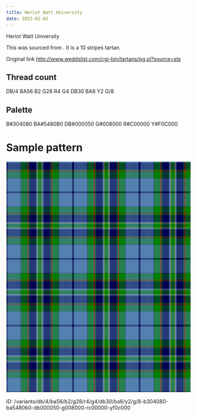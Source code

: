```yaml
---
title: Heriot Watt University
date: 2023-02-02
---
```

Heriot Watt University

This was sourced from <no value>.  It is a 10 stripes tartan.

Original link http://www.weddslist.com/cgi-bin/tartans/pg.pl?source=sts

## Thread count
DB/4 BA56 B2 G28 R4 G4 DB30 BA6 Y2 G/8

## Palette
B#304080 BA#5480B0 DB#000050 G#008000 R#C00000 Y#F0C000

# Sample pattern

![Tartan detail](tartan.png "DB/4 BA56 B2 G28 R4 G4 DB30 BA6 Y2 G/8 tartan")

ID: /variants/db/4/ba56/b2/g28/r4/g4/db30/ba6/y2/g/8-b304080-ba5480b0-db000050-g008000-rc00000-yf0c000